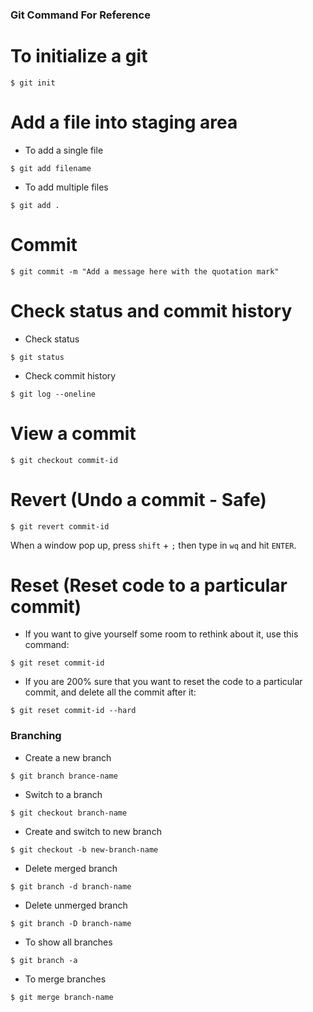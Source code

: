 ### Git Command For Reference

# To initialize a git
```
$ git init
```

# Add a file into staging area
- To add a single file
```
$ git add filename
```
- To add multiple files
```
$ git add .
```

# Commit
```
$ git commit -m "Add a message here with the quotation mark"
```

# Check status and commit history
- Check status
```
$ git status
```
- Check commit history
```
$ git log --oneline
```

# View a commit
```
$ git checkout commit-id
```

# Revert (Undo a commit - Safe)
```
$ git revert commit-id
```
When a window pop up, press ```shift``` + ```;``` then type in ```wq``` and hit ```ENTER```.

# Reset (Reset code to a particular commit)
- If you want to give yourself some room to rethink about it, use this command:

```
$ git reset commit-id
```
- If you are 200% sure that you want to reset the code to a particular commit, and delete all the commit after it:
```
$ git reset commit-id --hard
```

### Branching
- Create a new branch
```
$ git branch brance-name
```
- Switch to a branch
```
$ git checkout branch-name
```
- Create and switch to new branch
```
$ git checkout -b new-branch-name
```
- Delete merged branch
```
$ git branch -d branch-name
```
- Delete unmerged branch
```
$ git branch -D branch-name
```
- To show all branches
```
$ git branch -a
```
- To merge branches
```
$ git merge branch-name
```
